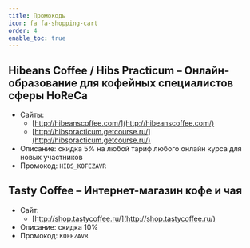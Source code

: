 ```yaml
---
title: Промокоды
icon: fa fa-shopping-cart
order: 4
enable_toc: true
---
```


## Hibeans Coffee / Hibs Practicum – Онлайн-образование для кофейных специалистов сферы HoReCa
- Сайты:
	- [http://hibeanscoffee.com/](http://hibeanscoffee.com/)
	- [http://hibspracticum.getcourse.ru/](http://hibspracticum.getcourse.ru/)
- Описание: cкидка 5% на любой тариф любого онлайн курса для новых участников
- Промокод: `HIBS_KOFEZAVR`

## Tasty Coffee – Интернет-магазин кофе и чая
- Сайт:
	- [http://shop.tastycoffee.ru/](http://shop.tastycoffee.ru/)
- Описание: cкидка 10%
- Промокод: `KOFEZAVR`